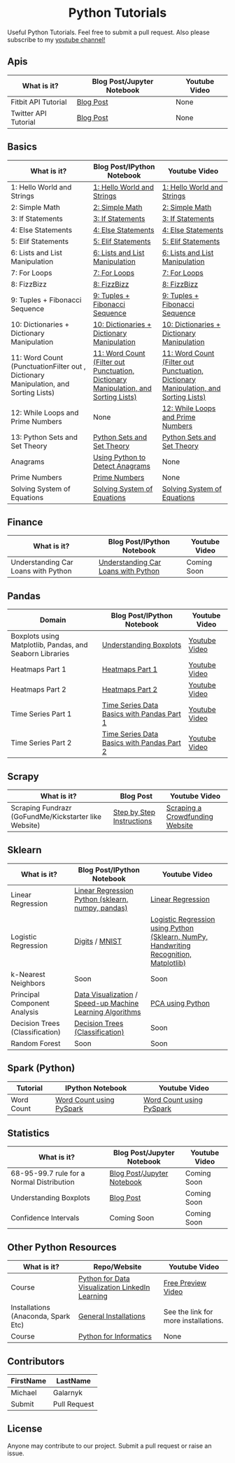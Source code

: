 <h1 align="center"> Python Tutorials</h1>

Useful Python Tutorials. Feel free to submit a pull request. Also please subscribe to my <a href="https://www.youtube.com/c/MichaelGalarnyk?sub_confirmation=1"> youtube channel!</a>

## Apis

| What is it?          | Blog Post/Jupyter Notebook                                                                                  | Youtube Video |
| -------------------- | ----------------------------------------------------------------------------------------------------------- | ------------- |
| Fitbit API Tutorial  | [Blog Post](https://towardsdatascience.com/using-the-fitbit-web-api-with-python-f29f119621ea)               | None          |
| Twitter API Tutorial | [Blog Post](https://towardsdatascience.com/access-data-from-twitter-api-using-r-and-or-python-b8ac342d3efe) | None          |

## Basics

| What is it?                                                                         | Blog Post/IPython Notebook                                                                                                                                                                       | Youtube Video                                                                                                                      |
| ----------------------------------------------------------------------------------- | ------------------------------------------------------------------------------------------------------------------------------------------------------------------------------------------------ | ---------------------------------------------------------------------------------------------------------------------------------- |
| 1: Hello World and Strings                                                          | [1: Hello World and Strings](https://medium.com/@GalarnykMichael/python-basics-1-hello-world-and-strings-de0d17857c93)                                                                           | [1: Hello World and Strings](https://www.youtube.com/watch?v=JqGjkNzzU4s)                                                          |
| 2: Simple Math                                                                      | [2: Simple Math](https://medium.com/@GalarnykMichael/python-basics-2-simple-math-4ac7cc928738)                                                                                                   | [2: Simple Math](https://www.youtube.com/watch?v=30ghRykclIU)                                                                      |
| 3: If Statements                                                                    | [3: If Statements](https://medium.com/@GalarnykMichael/python-basics-3-if-statements-bcc29c09c710)                                                                                               | [3: If Statements](https://www.youtube.com/watch?v=317X-OQCs0Q)                                                                    |
| 4: Else Statements                                                                  | [4: Else Statements](https://medium.com/@GalarnykMichael/python-basics-4-else-statements-7d8618e00afe)                                                                                           | [4: Else Statements](https://www.youtube.com/watch?v=e9ZMSHYwtDM)                                                                  |
| 5: Elif Statements                                                                  | [5: Elif Statements](https://medium.com/@GalarnykMichael/python-basics-5-elif-statements-b8950dc71cf9)                                                                                           | [5: Elif Statements](https://www.youtube.com/watch?v=NxBBBPjusyA)                                                                  |
| 6: Lists and List Manipulation                                                      | [6: Lists and List Manipulation](https://medium.com/@GalarnykMichael/python-basics-6-lists-and-list-manipulation-a56be62b1f95)                                                                   | [6: Lists and List Manipulation](https://www.youtube.com/watch?v=w9I8R3WSVqc)                                                      |
| 7: For Loops                                                                        | [7: For Loops](https://github.com/mGalarnyk/Python_Tutorials/blob/master/Python_Basics/Intro/PythonBasicsForLoops.ipynb)                                                                         | [7: For Loops](https://www.youtube.com/watch?v=8fswDyk9UIY)                                                                        |
| 8: FizzBizz                                                                         | [8: FizzBizz](https://github.com/mGalarnyk/Python_Tutorials/blob/master/Python_Basics/Intro/PythonBasicsFizzBuzz.ipynb)                                                                          | [8: FizzBizz](https://www.youtube.com/watch?v=XR1QFrbPRnw)                                                                         |
| 9: Tuples + Fibonacci Sequence                                                      | [9: Tuples + Fibonacci Sequence](https://github.com/mGalarnyk/Python_Tutorials/blob/master/Python_Basics/Intro/PythonBasicsTuples.ipynb)                                                         | [9: Tuples + Fibonacci Sequence](https://www.youtube.com/watch?v=gUHeaQ0qZaw)                                                      |
| 10: Dictionaries + Dictionary Manipulation                                          | [10: Dictionaries + Dictionary Manipulation](https://github.com/mGalarnyk/Python_Tutorials/blob/master/Python_Basics/Intro/PythonBasicsDictionaries.ipynb)                                       | [10: Dictionaries + Dictionary Manipulation](https://www.youtube.com/watch?v=LlIqrWJaBcQ)                                          |
| 11: Word Count (PunctuationFilter out , Dictionary Manipulation, and Sorting Lists) | [11: Word Count (Filter out Punctuation, Dictionary Manipulation, and Sorting Lists)](https://github.com/mGalarnyk/Python_Tutorials/blob/master/Python_Basics/Intro/PythonBasicsWordCount.ipynb) | [11: Word Count (Filter out Punctuation, Dictionary Manipulation, and Sorting Lists)](https://www.youtube.com/watch?v=l_dIleafLZ8) |
| 12: While Loops and Prime Numbers                                                   | None                                                                                                                                                                                             | [12: While Loops and Prime Numbers](https://youtu.be/apEjxRmIp0I)                                                                  |
| 13: Python Sets and Set Theory                                                      | [Python Sets and Set Theory](https://towardsdatascience.com/python-sets-and-set-theory-2ace093d1607)                                                                                             | [Python Sets and Set Theory](https://youtu.be/hZPNPh5Zg3M)                                                                         |
| Anagrams                                                                            | [Using Python to Detect Anagrams](https://medium.com/@GalarnykMichael/using-python-to-detect-anagrams-a002ddedb4cb)                                                                              | None                                                                                                                               |
| Prime Numbers                                                                       | [Prime Numbers](https://medium.com/@GalarnykMichael/prime-numbers-using-python-824ff4b3ea19)                                                                                                     | None                                                                                                                               |
| Solving System of Equations                                                         | [Solving System of Equations](https://medium.com/@GalarnykMichael/solving-system-of-linear-equations-using-python-645ad1904cec#.z6lw1zyw6)                                                       | [Solving System of Equations](https://www.youtube.com/watch?v=AqIrdW2-K6k&)                                                        |

## Finance

| What is it?                         | Blog Post/IPython Notebook                                                                                                  | Youtube Video |
| ----------------------------------- | --------------------------------------------------------------------------------------------------------------------------- | ------------- |
| Understanding Car Loans with Python | [Understanding Car Loans with Python](https://towardsdatascience.com/the-cost-of-financing-a-new-car-car-loans-c00997f1aee) | Coming Soon   |

## Pandas

| Domain                                                   | Blog Post/IPython Notebook                                                                                                                                                                                                    | Youtube Video                                                |
| -------------------------------------------------------- | ----------------------------------------------------------------------------------------------------------------------------------------------------------------------------------------------------------------------------- | ------------------------------------------------------------ |
| Boxplots using Matplotlib, Pandas, and Seaborn Libraries | [Understanding Boxplots](https://towardsdatascience.com/understanding-boxplots-5e2df7bcbd51 'Understanding Boxplots')                                                                                                         | [Youtube Video](https://youtu.be/BE8CVGJuftI)                |
| Heatmaps Part 1                                          | [Heatmaps Part 1](https://github.com/mGalarnyk/Python_Tutorials/blob/master/Request/Heat%20Maps%20using%20Matplotlib%20and%20Seaborn.ipynb)                                                                                   | [Youtube Video](https://www.youtube.com/watch?v=m7uXFyPN2Sk) |
| Heatmaps Part 2                                          | [Heatmaps Part 2](https://github.com/mGalarnyk/Python_Tutorials/blob/master/Request/Heat%20Maps%20using%20Matplotlib%20and%20Seaborn.ipynb)                                                                                   | [Youtube Video](https://www.youtube.com/watch?v=NHwXkvwSd7E) |
| Time Series Part 1                                       | [Time Series Data Basics with Pandas Part 1](https://github.com/mGalarnyk/Python_Tutorials/blob/master/Time_Series/Part1_Time_Series_Data_BasicPlotting.ipynb 'Time Series Data Basics with Pandas Part 1')                   | [Youtube Video](https://www.youtube.com/watch?v=OwnaUVt6VVE) |
| Time Series Part 2                                       | [Time Series Data Basics with Pandas Part 2](https://github.com/mGalarnyk/Python_Tutorials/blob/master/Time_Series/Part2_Time_Series_Data_Price_Variation_ShiftingGroupBy.ipynb 'Time Series Data Basics with Pandas Part 2') | [Youtube Video](https://www.youtube.com/watch?v=1S5UKLqe-gg) |

## Scrapy

| What is it?                                           | Blog Post                                                                                                            | Youtube Video                                                                  |
| ----------------------------------------------------- | -------------------------------------------------------------------------------------------------------------------- | ------------------------------------------------------------------------------ |
| Scraping Fundrazr (GoFundMe/Kickstarter like Website) | [Step by Step Instructions](https://medium.com/@GalarnykMichael/using-scrapy-to-build-your-own-dataset-64ea2d7d4673) | [Scraping a Crowdfunding Website](https://www.youtube.com/watch?v=O_j3OTXw2_E) |

## Sklearn

| What is it?                     | Blog Post/IPython Notebook                                                                                                                                                                                                                                                                                   | Youtube Video                                                                                                                         |
| ------------------------------- | ------------------------------------------------------------------------------------------------------------------------------------------------------------------------------------------------------------------------------------------------------------------------------------------------------------ | ------------------------------------------------------------------------------------------------------------------------------------- |
| Linear Regression               | [Linear Regression Python (sklearn, numpy, pandas)](https://medium.com/@GalarnykMichael/linear-regression-using-python-b29174c3797a#.vczf85s0s)                                                                                                                                                              | [Linear Regression](https://www.youtube.com/watch?v=dSYJVbj4Eew&t=2s)                                                                 |
| Logistic Regression             | [Digits](https://github.com/mGalarnyk/Python_Tutorials/blob/master/Sklearn/Logistic_Regression/LogisticRegression_toy_digits.ipynb) / [MNIST](https://github.com/mGalarnyk/Python_Tutorials/blob/master/Sklearn/Logistic_Regression/LogisticRegression_MNIST.ipynb)                                          | [Logistic Regression using Python (Sklearn, NumPy, Handwriting Recognition, Matplotlib)](https://www.youtube.com/watch?v=71iXeuKFcQM) |
| k-Nearest Neighbors             | Soon                                                                                                                                                                                                                                                                                                         | Soon                                                                                                                                  |
| Principal Component Analysis    | [Data Visualization](https://github.com/mGalarnyk/Python_Tutorials/blob/master/Sklearn/PCA/PCA_Data_Visualization_Iris_Dataset_Blog.ipynb) / [Speed-up Machine Learning Algorithms](https://github.com/mGalarnyk/Python_Tutorials/blob/master/Sklearn/PCA/PCA_to_Speed-up_Machine_Learning_Algorithms.ipynb) | [PCA using Python](https://www.youtube.com/watch?v=kApPBm1YsqU)                                                                       |
| Decision Trees (Classification) | [Decision Trees (Classification)](https://towardsdatascience.com/understanding-decision-trees-for-classification-python-9663d683c952)                                                                                                                                                                        | Soon                                                                                                                                  |
| Random Forest                   | Soon                                                                                                                                                                                                                                                                                                         | Soon                                                                                                                                  |

## Spark (Python)

| Tutorial   | IPython Notebook                                                                                                                                                         | Youtube Video                                                                |
| ---------- | ------------------------------------------------------------------------------------------------------------------------------------------------------------------------ | ---------------------------------------------------------------------------- |
| Word Count | [Word Count using PySpark](https://github.com/mGalarnyk/Python_Tutorials/blob/master/PySpark_Basics/PySpark_Part1_Word_Count_Removing_Punctuation_Pride_Prejudice.ipynb) | [Word Count using PySpark](https://www.youtube.com/watch?v=jg7Z8ctKpEs&t=1s) |

## Statistics

| What is it?                               | Blog Post/Jupyter Notebook                                                                                                                                                                                                                                    | Youtube Video |
| ----------------------------------------- | ------------------------------------------------------------------------------------------------------------------------------------------------------------------------------------------------------------------------------------------------------------- | ------------- |
| 68-95-99.7 rule for a Normal Distribution | [Blog Post](https://medium.com/@GalarnykMichael/understanding-the-68-95-99-7-rule-for-a-normal-distribution-b7b7cbf760c2)/[Jupyter Notebook](https://github.com/mGalarnyk/Python_Tutorials/blob/master/Statistics/normal_Distribution_Area_Under_Curve.ipynb) | Coming Soon   |
| Understanding Boxplots                    | [Blog Post](https://medium.com/@GalarnykMichael/understanding-boxplots-5e2df7bcbd51)                                                                                                                                                                          | Coming Soon   |
| Confidence Intervals                      | Coming Soon                                                                                                                                                                                                                                                   | Coming Soon   |

## Other Python Resources

| What is it?                         | Repo/Website                                                                                                                                            | Youtube Video                                      |
| ----------------------------------- | ------------------------------------------------------------------------------------------------------------------------------------------------------- | -------------------------------------------------- |
| Course                              | [Python for Data Visualization LinkedIn Learning](https://www.linkedin.com/learning/python-for-data-visualization/effectively-present-data-with-python) | [Free Preview Video](https://youtu.be/BE8CVGJuftI) |
| Installations (Anaconda, Spark Etc) | [General Installations](https://github.com/mGalarnyk/Installations_Mac_Ubuntu_Windows 'Python Installations')                                           | See the link for more installations.               |
| Course                              | [Python for Informatics](https://github.com/mGalarnyk/Python_Tutorials/blob/master/Python_Informatics/README.md 'Python for Informatics')               | None                                               |

## Contributors

| FirstName | LastName     |
| --------- | ------------ |
| Michael   | Galarnyk     |
| Submit    | Pull Request |

## License

Anyone may contribute to our project. Submit a pull request or raise an issue.
